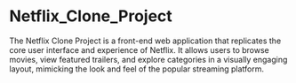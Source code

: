 # Netflix_Clone_Project
The Netflix Clone Project is a front-end web application that replicates the core user interface and experience of Netflix. It allows users to browse movies, view featured trailers, and explore categories in a visually engaging layout, mimicking the look and feel of the popular streaming platform.
